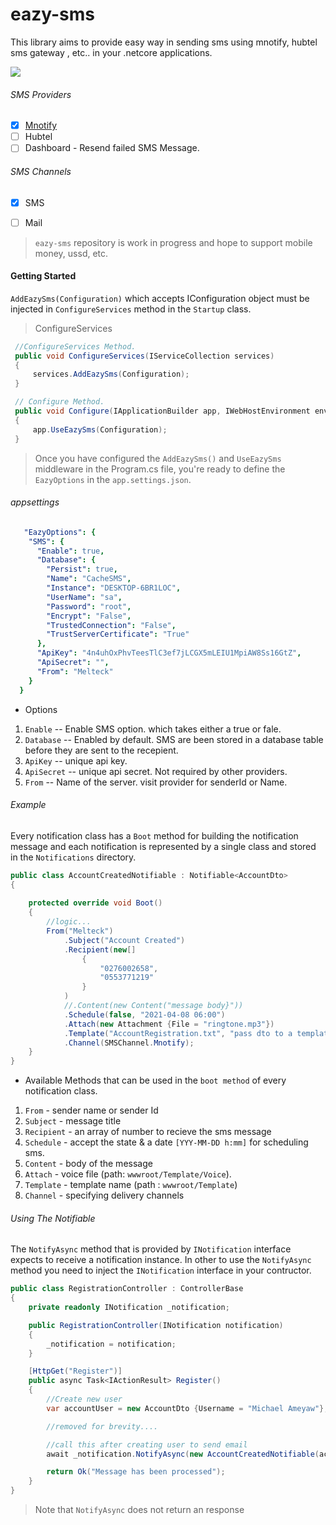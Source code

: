 # eazy-sms
This library aims to provide easy way in sending sms 
using mnotify, hubtel sms gateway , etc.. in your .netcore applications.

 ![ ](https://vistr.dev/badge?repo=mkojoa.eazy-sms&color=0058AD)

###### SMS Providers
- [X] [Mnotify](https://mnotify.com)
- [ ] Hubtel
- [ ] Dashboard - Resend failed SMS Message.

###### SMS Channels
- [X] SMS
- [ ] Mail


> `eazy-sms` repository is work in progress and hope to support mobile money, ussd, etc.


#### Getting Started
`AddEazySms(Configuration)` which accepts IConfiguration object  must be injected in `ConfigureServices` method in the `Startup` class.

> ConfigureServices
   ```c#
    //ConfigureServices Method.
    public void ConfigureServices(IServiceCollection services)
    {
        services.AddEazySms(Configuration);
    }

    // Configure Method.
    public void Configure(IApplicationBuilder app, IWebHostEnvironment env)
    {
        app.UseEazySms(Configuration);
    }
   ```

> Once you have configured the `AddEazySms()` and `UseEazySms` middleware  in the Program.cs file, 
> you're ready to define the `EazyOptions` in the `app.settings.json`.

###### appsettings
```yaml
   "EazyOptions": {
    "SMS": {
      "Enable": true,
      "Database": {
        "Persist": true,
        "Name": "CacheSMS",
        "Instance": "DESKTOP-6BR1LOC",
        "UserName": "sa",
        "Password": "root",
        "Encrypt": "False",
        "TrustedConnection": "False",
        "TrustServerCertificate": "True"
      },
      "ApiKey": "4n4uhOxPhvTeesTlC3ef7jLCGX5mLEIU1MpiAW8Ss16GtZ",
      "ApiSecret": "",
      "From": "Melteck"
    }
  }
```
- Options
1.  `Enable` -- Enable SMS option. which takes either a true or fale.
2.  `Database` -- Enabled by default. SMS are been stored in a database table before they are sent to the recepient.
3.  `ApiKey` -- unique api key.
4.  `ApiSecret` -- unique api secret. Not required by other providers.
5.  `From` -- Name of the server. visit provider for senderId or Name.

###### Example
Every notification class has a `Boot` method for building the notification message and 
each notification is represented by a single class and stored in the `Notifications`
directory.

```c# 
public class AccountCreatedNotifiable : Notifiable<AccountDto>
{
        
    protected override void Boot()
    {
        //logic...
        From("Melteck")
            .Subject("Account Created")
            .Recipient(new[]
                {
                    "0276002658",
                    "0553771219"
                }
            )
            //.Content(new Content("message body}"))
            .Schedule(false, "2021-04-08 06:00")
            .Attach(new Attachment {File = "ringtone.mp3"})
            .Template("AccountRegistration.txt", "pass dto to a template")
            .Channel(SMSChannel.Mnotify);
    }
}
```
- Available Methods that can be used  in the `boot method` of every notification class.
1. `From` - sender name or sender Id
2. `Subject` - message title
3. `Recipient` - an array of number to recieve the sms message
4. `Schedule` - accept the state & a date `[YYY-MM-DD h:mm]` for scheduling sms.
5. `Content` -  body of the message
6. `Attach` -  voice file (path: `wwwroot/Template/Voice`).
7. `Template` - template name (path : `wwwroot/Template`)
8. `Channel` - specifying delivery channels

###### Using The Notifiable
The `NotifyAsync` method that is provided by `INotification` interface expects to 
receive a notification instance.
In other to use the `NotifyAsync` method you need to inject the `INotification` 
interface in your contructor.

```c#
public class RegistrationController : ControllerBase
{
    private readonly INotification _notification;

    public RegistrationController(INotification notification)
    {
        _notification = notification;
    }

    [HttpGet("Register")]
    public async Task<IActionResult> Register()
    {
        //Create new user
        var accountUser = new AccountDto {Username = "Michael Ameyaw"};

        //removed for brevity....

        //call this after creating user to send email
        await _notification.NotifyAsync(new AccountCreatedNotifiable(accountUser));

        return Ok("Message has been processed");
    }
}
```


> Note that `NotifyAsync` does not return an response
